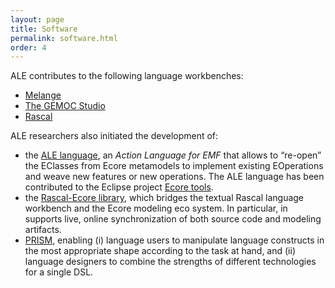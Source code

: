 ```yaml
---
layout: page
title: Software
permalink: software.html
order: 4
---
```


ALE contributes to the following language workbenches:

* [Melange](http://melange.inria.fr/)
* [The GEMOC Studio](http://gemoc.org/studio)
* [Rascal](http://www.rascal-mpl.org/)

ALE researchers also initiated the development of:

* the [ALE language](http://gemoc.org/ale-lang/), an <em>Action Language for EMF</em> that allows to “re-open” the EClasses from Ecore metamodels to implement existing EOperations and weave new features or new operations. The ALE language has been contributed to the Eclipse project [Ecore tools](https://www.eclipse.org/ecoretools/). 
* the [Rascal-Ecore library](https://github.com/cwi-swat/rascal-ecore), which bridges the textual Rascal language workbench and the Ecore modeling eco system. In particular, in supports live, online synchronization of both source code and modeling artifacts.
* [PRISM](https://github.com/fcoulon/prism), enabling (i) language users to manipulate language constructs in the most appropriate shape according to the task at hand, and (ii) language designers to combine the strengths of different technologies for a single DSL.
